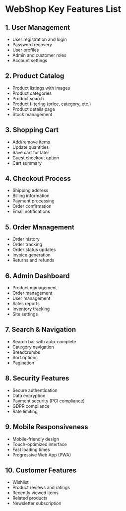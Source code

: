 # WebShop Key Features List

## 1. User Management
- User registration and login
- Password recovery
- User profiles
- Admin and customer roles
- Account settings

## 2. Product Catalog
- Product listings with images
- Product categories
- Product search
- Product filtering (price, category, etc.)
- Product details page
- Stock management

## 3. Shopping Cart
- Add/remove items
- Update quantities
- Save cart for later
- Guest checkout option
- Cart summary

## 4. Checkout Process
- Shipping address
- Billing information
- Payment processing
- Order confirmation
- Email notifications

## 5. Order Management
- Order history
- Order tracking
- Order status updates
- Invoice generation
- Returns and refunds

## 6. Admin Dashboard
- Product management
- Order management
- User management
- Sales reports
- Inventory tracking
- Site settings

## 7. Search & Navigation
- Search bar with auto-complete
- Category navigation
- Breadcrumbs
- Sort options
- Pagination

## 8. Security Features
- Secure authentication
- Data encryption
- Payment security (PCI compliance)
- GDPR compliance
- Rate limiting

## 9. Mobile Responsiveness
- Mobile-friendly design
- Touch-optimized interface
- Fast loading times
- Progressive Web App (PWA)

## 10. Customer Features
- Wishlist
- Product reviews and ratings
- Recently viewed items
- Related products
- Newsletter subscription
